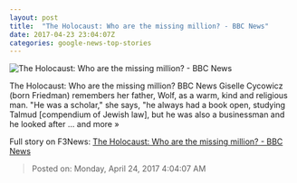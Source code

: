 ```yaml
---
layout: post
title:  "The Holocaust: Who are the missing million? - BBC News"
date: 2017-04-23 23:04:07Z
categories: google-news-top-stories
---
```


![The Holocaust: Who are the missing million? - BBC News](https://ichef.bbci.co.uk/news/1024/cpsprodpb/8AC5/production/_95052553_20170227_152643.jpg)

The Holocaust: Who are the missing million? BBC News Giselle Cycowicz (born Friedman) remembers her father, Wolf, as a warm, kind and religious man. "He was a scholar," she says, "he always had a book open, studying Talmud [compendium of Jewish law], but he was also a businessman and he looked after ... and more »


Full story on F3News: [The Holocaust: Who are the missing million? - BBC News](http://www.f3nws.com/n/zxRbQB)

> Posted on: Monday, April 24, 2017 4:04:07 AM
